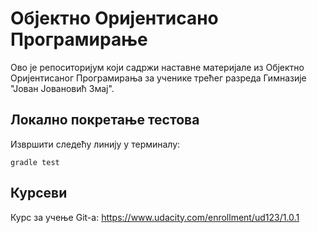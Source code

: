 # Објектно Оријентисано Програмирање

Ово је репоситоријум који садржи наставне материјале из Објектно Оријентисаног Програмирања за ученике трећег разреда Гимназије "Јован Јовановић Змај".

## Локално покретање тестова

Извршити следећу линију у терминалу:

```
gradle test
```

## Курсеви

Курс за учење Git-a: https://www.udacity.com/enrollment/ud123/1.0.1
